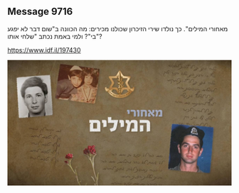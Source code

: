 ## Message 9716

מאחורי המילים". כך נולדו שירי הזיכרון שכולנו מכירים: 
מה הכוונה ב"שום דבר לא יפגע בי"? ולמי באמת נכתב "שלחי אותו"?

https://www.idf.il/197430

![Photo](9716/9716_photo.jpg)
